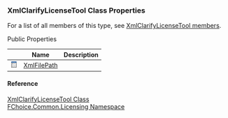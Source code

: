 ﻿### XmlClarifyLicenseTool Class Properties

For a list of all members of this type, see [XmlClarifyLicenseTool members](FChoice.Common~FChoice.Common.Licensing.XmlClarifyLicenseTool_members.md).

Public Properties

|   | Name | Description |
| --- | --- | --- |
| ![Public Property](dotnetimages/publicProperty.png) | [XmlFilePath](FChoice.Common~FChoice.Common.Licensing.XmlClarifyLicenseTool~XmlFilePath.md) |   |





#### Reference

[XmlClarifyLicenseTool Class](FChoice.Common~FChoice.Common.Licensing.XmlClarifyLicenseTool.md)  
[FChoice.Common.Licensing Namespace](FChoice.Common~FChoice.Common.Licensing_namespace.md)